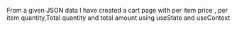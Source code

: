 From a given JSON data I have created a cart page with per item price , per item quantity,Total quantity and total amount using useState and useContext

